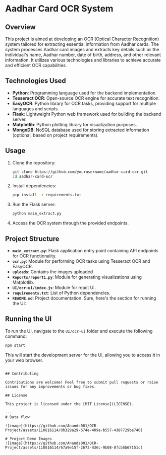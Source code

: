 # Aadhar Card OCR System

## Overview

This project is aimed at developing an OCR (Optical Character Recognition) system tailored for extracting essential information from Aadhar cards. The system processes Aadhar card images and extracts key details such as the individual's name, Aadhar number, date of birth, address, and other relevant information. It utilizes various technologies and libraries to achieve accurate and efficient OCR capabilities.

## Technologies Used

- **Python**: Programming language used for the backend implementation.
- **Tesseract OCR**: Open-source OCR engine for accurate text recognition.
- **EasyOCR**: Python library for OCR tasks, providing support for multiple languages and scripts.
- **Flask**: Lightweight Python web framework used for building the backend server.
- **Matplotlib**: Python plotting library for visualization purposes.
- **MongoDB**: NoSQL database used for storing extracted information (optional, based on project requirements).

## Usage

1. Clone the repository:
   ```bash
   git clone https://github.com/yourusername/aadhar-card-ocr.git
   cd aadhar-card-ocr
   ```

2. Install dependencies:
   ```bash
   pip install -r requirements.txt
   ```

3. Run the Flask server:
   ```bash
   python main_extract.py
   ```
4. Access the OCR system through the provided endpoints.

## Project Structure

- **`main_extract.py`**: Flask application entry point containing API endpoints for OCR functionality.
- **`ocr.py`**: Module for performing OCR tasks using Tesseract OCR and EasyOCR.
- **`uploads`**: Contains the images uploaded
- **`Reports/report1.py`**: Module for generating visualizations using Matplotlib.
- **`UI/ocr-ui/index.js`**: Module for react UI.
- **`requirements.txt`**: List of Python dependencies.
- **`README.md`**: Project documentation.
Sure, here's the section for running the UI:

## Running the UI

To run the UI, navigate to the `UI/ocr-ui` folder and execute the following command:

```bash
npm start
```

This will start the development server for the UI, allowing you to access it in your web browser.
```

## Contributing

Contributions are welcome! Feel free to submit pull requests or raise issues for any improvements or bug fixes.

## License

This project is licensed under the [MIT License](LICENSE).

---
# Data flow

![image](https://github.com/Anands001/OCR-Project/assets/110816114/0b329a29-674e-409e-b557-4387729be740)

# Project Demo Images
![image](https://github.com/Anands001/OCR-Project/assets/110816114/67a9e15f-2673-436c-9b08-8fcb8b67151c)

